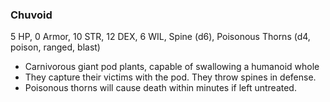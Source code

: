 ### Chuvoid

5 HP, 0 Armor, 10 STR, 12 DEX, 6 WIL, Spine (d6), Poisonous Thorns (d4, poison, ranged, blast)

- Carnivorous giant pod plants, capable of swallowing a humanoid whole 
- They capture their victims with the pod. They throw spines in defense.
- Poisonous thorns will cause death within minutes if left untreated.

